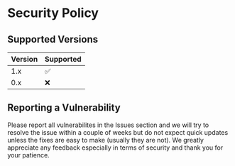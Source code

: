 # Security Policy

## Supported Versions

| Version | Supported          |
| ------- | ------------------ |
| 1.x     | :white_check_mark: |
| 0.x     | :x:                |

## Reporting a Vulnerability

Please report all vulnerabilites in the Issues section and we will try to resolve the issue within a couple of weeks but do not expect quick updates unless the fixes are easy to make (usually they are not).
We greatly appreciate any feedback especially in terms of security and thank you for your patience.
